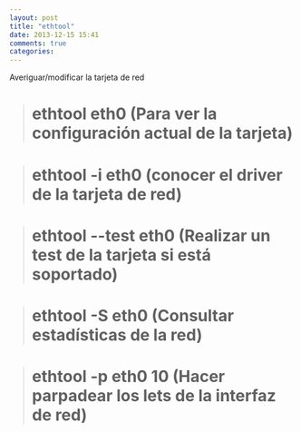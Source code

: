 ```yaml
---
layout: post
title: "ethtool"
date: 2013-12-15 15:41
comments: true
categories: 
---
```

Averiguar/modificar la tarjeta de red

># ethtool eth0  (Para ver la configuración actual de la tarjeta)

># ethtool -i eth0  (conocer el driver de la tarjeta de red)

># ethtool --test eth0 (Realizar un test de la tarjeta si está soportado)

># ethtool -S eth0 (Consultar estadísticas de la red)

># ethtool -p eth0 10 (Hacer parpadear los lets de la interfaz de red)

